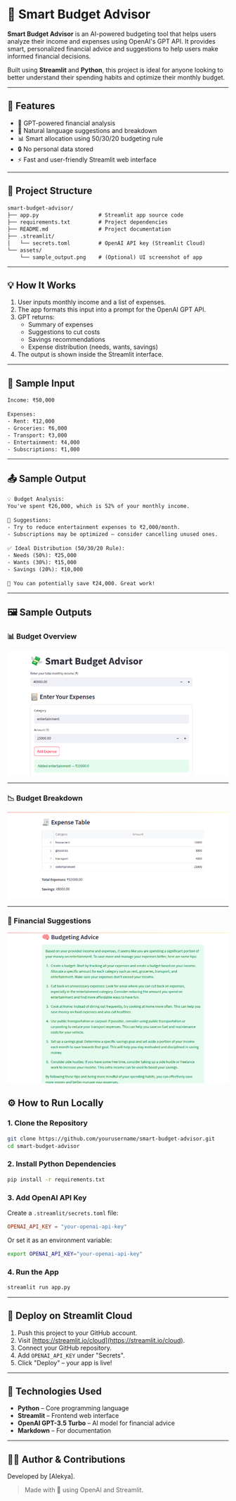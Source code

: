 # 💸 Smart Budget Advisor

**Smart Budget Advisor** is an AI-powered budgeting tool that helps users analyze their income and expenses using OpenAI's GPT API. It provides smart, personalized financial advice and suggestions to help users make informed financial decisions.

Built using **Streamlit** and **Python**, this project is ideal for anyone looking to better understand their spending habits and optimize their monthly budget.

---

## 📌 Features

- 🧠 GPT-powered financial analysis  
- 💬 Natural language suggestions and breakdown  
- 📊 Smart allocation using 50/30/20 budgeting rule  
- 🔒 No personal data stored  
- ⚡️ Fast and user-friendly Streamlit web interface  

---

## 📁 Project Structure

```
smart-budget-advisor/
├── app.py                   # Streamlit app source code
├── requirements.txt         # Project dependencies
├── README.md                # Project documentation
├── .streamlit/
│   └── secrets.toml         # OpenAI API key (Streamlit Cloud)
└── assets/
    └── sample_output.png    # (Optional) UI screenshot of app
```

---

## 💡 How It Works

1. User inputs monthly income and a list of expenses.  
2. The app formats this input into a prompt for the OpenAI GPT API.  
3. GPT returns:
   - Summary of expenses
   - Suggestions to cut costs
   - Savings recommendations
   - Expense distribution (needs, wants, savings)  
4. The output is shown inside the Streamlit interface.

---

## 🧪 Sample Input

```
Income: ₹50,000

Expenses:
- Rent: ₹12,000
- Groceries: ₹6,000
- Transport: ₹3,000
- Entertainment: ₹4,000
- Subscriptions: ₹1,000
```

---

## 📤 Sample Output

```
💡 Budget Analysis:
You've spent ₹26,000, which is 52% of your monthly income.

📌 Suggestions:
- Try to reduce entertainment expenses to ₹2,000/month.
- Subscriptions may be optimized — consider cancelling unused ones.

✅ Ideal Distribution (50/30/20 Rule):
- Needs (50%): ₹25,000
- Wants (30%): ₹15,000
- Savings (20%): ₹10,000

👏 You can potentially save ₹24,000. Great work!
```

---
## 🖼 Sample Outputs

### 📊 Budget Overview

![Budget Overview](assets/input.png)

---

### 📉 Budget Breakdown

![Budget Breakdown](assets/expenses_table.png)

---

### 💬 Financial Suggestions

![Suggestions](assets/budget_advice.png)


## ⚙️ How to Run Locally

### 1. Clone the Repository

```bash
git clone https://github.com/yourusername/smart-budget-advisor.git
cd smart-budget-advisor
```

### 2. Install Python Dependencies

```bash
pip install -r requirements.txt
```

### 3. Add OpenAI API Key

Create a `.streamlit/secrets.toml` file:

```toml
OPENAI_API_KEY = "your-openai-api-key"
```

Or set it as an environment variable:

```bash
export OPENAI_API_KEY="your-openai-api-key"
```

### 4. Run the App

```bash
streamlit run app.py
```

---

## 🚀 Deploy on Streamlit Cloud

1. Push this project to your GitHub account.  
2. Visit [https://streamlit.io/cloud](https://streamlit.io/cloud).  
3. Connect your GitHub repository.  
4. Add `OPENAI_API_KEY` under "Secrets".  
5. Click "Deploy" – your app is live!

---

## 🧰 Technologies Used

- **Python** – Core programming language  
- **Streamlit** – Frontend web interface  
- **OpenAI GPT-3.5 Turbo** – AI model for financial advice  
- **Markdown** – For documentation

---


## 🙋‍♀️ Author & Contributions

Developed by [Alekya].  

> Made with 💙 using OpenAI and Streamlit.


